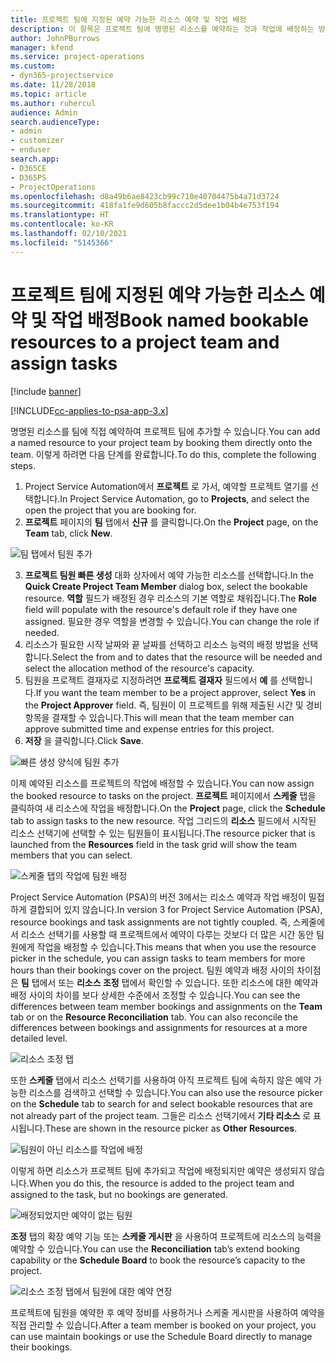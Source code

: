 ```yaml
---
title: 프로젝트 팀에 지정된 예약 가능한 리소스 예약 및 작업 배정
description: 이 항목은 프로젝트 팀에 명명된 리소스를 예약하는 것과 작업에 배정하는 방법에 대한 정보를 제공합니다.
author: JohnPBurrows
manager: kfend
ms.service: project-operations
ms.custom:
- dyn365-projectservice
ms.date: 11/28/2018
ms.topic: article
ms.author: ruhercul
audience: Admin
search.audienceType:
- admin
- customizer
- enduser
search.app:
- D365CE
- D365PS
- ProjectOperations
ms.openlocfilehash: d8a49b6ae8423cb99c710e40704475b4a71d3724
ms.sourcegitcommit: 418fa1fe9d605b8faccc2d5dee1b04b4e753f194
ms.translationtype: HT
ms.contentlocale: ko-KR
ms.lasthandoff: 02/10/2021
ms.locfileid: "5145366"
---
```

# <a name="book-named-bookable-resources-to-a-project-team-and-assign-tasks"></a><span data-ttu-id="713a5-103">프로젝트 팀에 지정된 예약 가능한 리소스 예약 및 작업 배정</span><span class="sxs-lookup"><span data-stu-id="713a5-103">Book named bookable resources to a project team and assign tasks</span></span> 

[!include [banner](../includes/psa-now-project-operations.md)]

[!INCLUDE[cc-applies-to-psa-app-3.x](../includes/cc-applies-to-psa-app-3x.md)]

<span data-ttu-id="713a5-104">명명된 리소스를 팀에 직접 예약하여 프로젝트 팀에 추가할 수 있습니다.</span><span class="sxs-lookup"><span data-stu-id="713a5-104">You can  add a named resource to your project team by booking them directly onto the team.</span></span> <span data-ttu-id="713a5-105">이렇게 하려면 다음 단계를 완료합니다.</span><span class="sxs-lookup"><span data-stu-id="713a5-105">To do this, complete the following steps.</span></span>

1. <span data-ttu-id="713a5-106">Project Service Automation에서 **프로젝트** 로 가서, 예약할 프로젝트 열기를 선택합니다.</span><span class="sxs-lookup"><span data-stu-id="713a5-106">In  Project Service Automation, go to **Projects**, and select the open the project that you are booking for.</span></span>
2. <span data-ttu-id="713a5-107">**프로젝트** 페이지의 **팀** 탭에서 **신규** 를 클릭합니다.</span><span class="sxs-lookup"><span data-stu-id="713a5-107">On the **Project** page, on the **Team** tab, click **New**.</span></span> 

![팀 탭에서 팀원 추가](media/RM-how-to-1.png)

3. <span data-ttu-id="713a5-109">**프로젝트 팀원 빠른 생성** 대화 상자에서 예약 가능한 리소스를 선택합니다.</span><span class="sxs-lookup"><span data-stu-id="713a5-109">In the **Quick Create Project Team Member** dialog box, select the bookable resource.</span></span> <span data-ttu-id="713a5-110">**역할** 필드가 배정된 경우 리소스의 기본 역할로 채워집니다.</span><span class="sxs-lookup"><span data-stu-id="713a5-110">The **Role** field will populate with the resource's default role if they have one assigned.</span></span> <span data-ttu-id="713a5-111">필요한 경우 역할을 변경할 수 있습니다.</span><span class="sxs-lookup"><span data-stu-id="713a5-111">You can change the role if needed.</span></span> 
4. <span data-ttu-id="713a5-112">리소스가 필요한 시작 날짜와 끝 날짜를 선택하고 리소스 능력의 배정 방법을 선택합니다.</span><span class="sxs-lookup"><span data-stu-id="713a5-112">Select the from and to dates that the resource will be needed and select the allocation method of the resource's capacity.</span></span> 
5. <span data-ttu-id="713a5-113">팀원을 프로젝트 결재자로 지정하려면 **프로젝트 결재자** 필드에서 **예** 를 선택합니다.</span><span class="sxs-lookup"><span data-stu-id="713a5-113">If you want the team member to be a project approver, select **Yes** in the **Project Approver** field.</span></span> <span data-ttu-id="713a5-114">즉, 팀원이 이 프로젝트를 위해 제출된 시간 및 경비 항목을 결재할 수 있습니다.</span><span class="sxs-lookup"><span data-stu-id="713a5-114">This will mean that the team member can approve submitted time and expense entries for this project.</span></span> 
6. <span data-ttu-id="713a5-115">**저장** 을 클릭합니다.</span><span class="sxs-lookup"><span data-stu-id="713a5-115">Click **Save**.</span></span>

![빠른 생성 양식에 팀원 추가](media/RM-how-to-2.png)


<span data-ttu-id="713a5-117">이제 예약된 리소스를 프로젝트의 작업에 배정할 수 있습니다.</span><span class="sxs-lookup"><span data-stu-id="713a5-117">You can now assign the booked resource to tasks on the project.</span></span> <span data-ttu-id="713a5-118">**프로젝트** 페이지에서 **스케줄** 탭을 클릭하여 새 리소스에 작업을 배정합니다.</span><span class="sxs-lookup"><span data-stu-id="713a5-118">On the **Project** page, click the **Schedule** tab to assign tasks to the new resource.</span></span> <span data-ttu-id="713a5-119">작업 그리드의 **리소스** 필드에서 시작된 리소스 선택기에 선택할 수 있는 팀원들이 표시됩니다.</span><span class="sxs-lookup"><span data-stu-id="713a5-119">The resource picker that is launched from the **Resources** field in the task grid will show the team members that you can select.</span></span>

![스케줄 탭의 작업에 팀원 배정](media/RM-how-to-3.png)

<span data-ttu-id="713a5-121">Project Service Automation (PSA)의 버전 3에서는 리소스 예약과 작업 배정이 밀접하게 결합되어 있지 않습니다.</span><span class="sxs-lookup"><span data-stu-id="713a5-121">In version 3 for Project Service Automation (PSA), resource bookings and task assignments are not tightly coupled.</span></span> <span data-ttu-id="713a5-122">즉, 스케줄에서 리소스 선택기를 사용할 때 프로젝트에서 예약이 다루는 것보다 더 많은 시간 동안 팀원에게 작업을 배정할 수 있습니다.</span><span class="sxs-lookup"><span data-stu-id="713a5-122">This means that when you use the resource picker in the schedule, you can assign tasks to team members for more hours than their bookings cover on the project.</span></span>
<span data-ttu-id="713a5-123">팀원 예약과 배정 사이의 차이점은 **팀** 탭에서 또는 **리소스 조정** 탭에서 확인할 수 있습니다. 또한 리소스에 대한 예약과 배정 사이의 차이를 보다 상세한 수준에서 조정할 수 있습니다.</span><span class="sxs-lookup"><span data-stu-id="713a5-123">You can see the differences between team member bookings and assignments on the **Team** tab or on the **Resource Reconciliation** tab. You can also reconcile the differences between bookings and assignments for resources at a more detailed level.</span></span>

![리소스 조정 탭](media/RM-how-to-4.png)

<span data-ttu-id="713a5-125">또한 **스케줄** 탭에서 리소스 선택기를 사용하여 아직 프로젝트 팀에 속하지 않은 예약 가능한 리소스를 검색하고 선택할 수 있습니다.</span><span class="sxs-lookup"><span data-stu-id="713a5-125">You can also use the resource picker on the **Schedule** tab to search for and select bookable resources that are not already part of the project team.</span></span> <span data-ttu-id="713a5-126">그들은 리소스 선택기에서 **기타 리소스** 로 표시됩니다.</span><span class="sxs-lookup"><span data-stu-id="713a5-126">These are shown in the resource picker as **Other Resources**.</span></span>

![팀원이 아닌 리소스를 작업에 배정](media/RM-how-to-5.png)

<span data-ttu-id="713a5-128">이렇게 하면 리소스가 프로젝트 팀에 추가되고 작업에 배정되지만 예약은 생성되지 않습니다.</span><span class="sxs-lookup"><span data-stu-id="713a5-128">When you do this, the resource is added to the project team and assigned to the task, but no bookings are generated.</span></span>

![배정되었지만 예약이 없는 팀원](media/RM-how-to-6.png)

<span data-ttu-id="713a5-130">**조정** 탭의 확장 예약 기능 또는 **스케줄 게시판** 을 사용하여 프로젝트에 리소스의 능력을 예약할 수 있습니다.</span><span class="sxs-lookup"><span data-stu-id="713a5-130">You can use the **Reconciliation** tab’s extend booking capability or the **Schedule Board** to book the resource’s capacity to the project.</span></span>

![리소스 조정 탭에서 팀원에 대한 예약 연장](media/RM-how-to-7.png)

<span data-ttu-id="713a5-132">프로젝트에 팀원을 예약한 후 예약 정비를 사용하거나 스케줄 게시판을 사용하여 예약을 직접 관리할 수 있습니다.</span><span class="sxs-lookup"><span data-stu-id="713a5-132">After a team member is booked on your project, you can use maintain bookings or use the Schedule Board directly to manage their bookings.</span></span>
